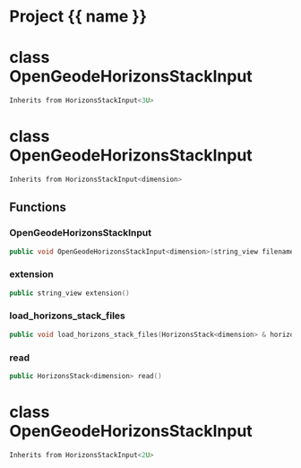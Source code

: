 <script setup>
import {useRoute} from 'vitepress'
const {path} = useRoute()
const tokens = path.split('/')
const words = tokens[2].split('-');
for (let i = 0; i < words.length; i++) {
    words[i] = words[i].charAt(0).toUpperCase() + words[i].slice(1);
    words[i] = words[i].replace('geode', 'Geode')
}
const name = words.join('-');
</script>
# Project {{ name }}

# class OpenGeodeHorizonsStackInput


```cpp
Inherits from HorizonsStackInput<3U>
```



# class OpenGeodeHorizonsStackInput


```cpp
Inherits from HorizonsStackInput<dimension>
```



## Functions

### OpenGeodeHorizonsStackInput

```cpp
public void OpenGeodeHorizonsStackInput<dimension>(string_view filename)
```


### extension

```cpp
public string_view extension()
```


### load_horizons_stack_files

```cpp
public void load_horizons_stack_files(HorizonsStack<dimension> & horizons_stack, string_view directory)
```


### read

```cpp
public HorizonsStack<dimension> read()
```




# class OpenGeodeHorizonsStackInput


```cpp
Inherits from HorizonsStackInput<2U>
```



